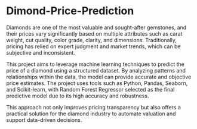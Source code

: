 # Dimond-Price-Prediction
Diamonds are one of the most valuable and sought-after gemstones, and their prices vary significantly based on multiple attributes such as carat weight, cut quality, color grade, clarity, and dimensions. Traditionally, pricing has relied on expert judgment and market trends, which can be subjective and inconsistent.

This project aims to leverage machine learning techniques to predict the price of a diamond using a structured dataset. By analyzing patterns and relationships within the data, the model can provide accurate and objective price estimates. The project uses tools such as Python, Pandas, Seaborn, and Scikit-learn, with Random Forest Regressor selected as the final predictive model due to its high accuracy and robustness.

This approach not only improves pricing transparency but also offers a practical solution for the diamond industry to automate valuation and support data-driven decisions.
